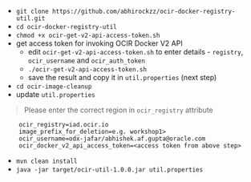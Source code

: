 - `git clone https://github.com/abhirockzz/ocir-docker-registry-util.git`
- `cd ocir-docker-registry-util`
- `chmod +x ocir-get-v2-api-access-token.sh`
- get access token for invoking OCIR Docker V2 API
	- edit `ocir-get-v2-api-access-token.sh` to enter details - `registry`, `ocir_username` and `ocir_auth_token`
	- `./ocir-get-v2-api-access-token.sh`
	- save the result and copy it in `util.properties` (next step)
- `cd ocir-image-cleanup`
- update `util.properties`

> Please enter the correct region in `ocir_registry` attribute

		ocir_registry=iad.ocir.io
		image_prefix_for_deletion=e.g. workshop1>
		ocir_username=odx-jafar/abhishek.af.gupta@oracle.com
		ocir_docker_v2_api_access_token=<access token from above step>

- `mvn clean install`
- `java -jar target/ocir-util-1.0.0.jar util.properties`
